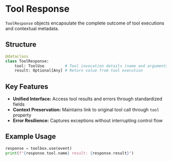 # Tool Response

`ToolResponse` objects encapsulate the complete outcome of tool executions and contextual metadata.

## Structure

```python
@dataclass
class ToolResponse:
    tool: ToolUse         # Tool invocation details (name and arguments)
    result: Optional[Any] # Return value from tool execution
```

## Key Features

- **Unified Interface:** Access tool results and errors through standardized fields
- **Context Preservation:** Maintains link to original tool call through `tool` property
- **Error Resilience:** Captures exceptions without interrupting control flow

## Example Usage
```python
response = toolbox.use(event)
print(f"{response.tool.name} result: {response.result}")
```
